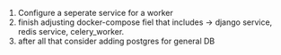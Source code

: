 1. Configure a seperate service for a worker
2. finish adjusting docker-compose fiel that includes -> 
    django service, redis service, celery_worker.
3. after all that consider adding postgres for general DB